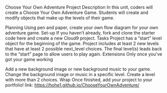 Choose Your Own Adventure
Project Description
In this unit, coders will create a Choose Your Own Adventure Game. Students will create and modify objects that make up the levels of their game.

Planning
 Using pen and paper, create your own flow diagram for your own adventure game.
Set-up
 If you haven’t already, fork and clone the starter code here and create a new Cloud9 project.
Tasks
 Project has a “start” level object for the beginning of the game.
 Project includes at least 2 new levels that have at least 2 possible next_level choices.
 The final level(s) leads back to the “start” page to allow users to play again.
Extensions
Only once you’ve got your game working

 Add a new background image or new background music to your game.
 Change the background image or music in a specific level.
 Create a level with more than 2 choices.
Wrap
 Once finished, add your project to your portfolio!
link: https://hohe1.github.io/ChooseYourOwnAdventure/
